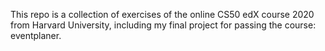 This repo is a collection of exercises of the online CS50 edX course 2020 from Harvard University, including my final project for passing the course: eventplaner.
